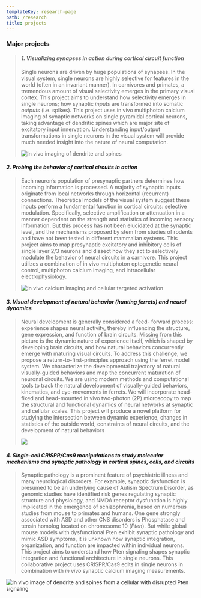 ```yaml
---
templateKey: research-page
path: /research
title: projects
---
```

<!--StartFragment-->

### Major projects

> #### ***1. Visualizing synapses in action during cortical circuit function***
>
> Single neurons are driven by huge populations of synapses. In the visual system, single neurons are highly selective for features in the world (often in an invariant manner). In carnivores and primates, a tremendous amount of visual selectivity emerges in the primary visual cortex. This project aims to understand how selectivity emerges in single neurons; how synaptic *inputs* are transformed into somatic *outputs* (i.e. spikes). This project uses in vivo multiphoton calcium imaging of synaptic networks on single pyramidal cortical neurons, taking advantage of dendritic spines which are major site of excitatory input innervation. Understanding input/output transformations in single neurons in the visual system will provide much needed insight into the nature of neural computation.
>
> ![In vivo imaging of dendrite and spines](/img/1.gif)

#### ***2. Probing the behavior of cortical circuits in action***

> Each neuron’s population of presynaptic partners determines how incoming information is processed. A majority of synaptic inputs originate from local networks through horizontal (recurrent) connections. Theoretical models of the visual system suggest these inputs perform a fundamental function in cortical circuits: selective modulation. Specifically, selective amplification or attenuation in a manner dependent on the strength and statistics of incoming sensory information. But this process has not been elucidated at the synaptic level, and the mechanisms proposed by stem from studies of rodents and have not been tested in different mammalian systems. This project aims to map presynaptic excitatory and inhibitory cells of single layer 2/3 neurons and dissect how they act to selectively modulate the behavior of neural circuits in a carnivore. This project utilizes a combination of in vivo multiphoton optogenetic neural control, multiphoton calcium imaging, and intracellular electrophysiology.
>
> ![In vivo calcium imaging and cellular targeted activation](/img/2.gif)

#### ***3﻿. Visual development of natural behavior (hunting ferrets) and neural dynamics***

> ﻿Neural development is generally considered a feed- forward process: experience shapes neural activity, thereby influencing the structure, gene expression, and function of brain circuits. Missing from this picture is the dynamic nature of experience itself, which is shaped by developing brain circuits, and how natural behaviors concurrently emerge with maturing visual circuits. To address this challenge, we propose a return-to-first-principles approach using the ferret model system. We characterize the developmental trajectory of natural visually-guided behaviors and map the concurrent maturation of neuronal circuits. We are using modern methods and computational tools to track the natural development of visually-guided behaviors, kinematics, and eye-movements in ferrets. We will incorporate head-fixed and head-mounted in vivo two-photon (2P) microscopy to map the structural and functional dynamics of neural networks at synaptic and cellular scales. This project will produce a novel platform for studying the intersection between dynamic experience, changes in statistics of the outside world, constraints of neural circuits, and the development of natural behaviors
>
> ![](/img/bs__grabstr_july.2023_v7d_reduced.png)

#### ***4. Single-cell CRISPR/Cas9 manipulations to study molecular mechanisms and synaptic pathology in cortical spines, cells, and circuits***

> Synaptic pathology is a prominent feature of psychiatric illness and many neurological disorders. For example, synaptic dysfunction is presumed to be an underlying cause of Autism Spectrum Disorder, as genomic studies have identified risk genes regulating synaptic structure and physiology, and NMDA receptor dysfunction is highly implicated in the emergence of schizophrenia, based on numerous studies from mouse to primates and humans. One gene strongly associated with ASD and other CNS disorders is Phosphatase and tensin homolog located on chromosome 10 (*Pten*). But while global mouse models with dysfunctional Pten exhibit synaptic pathology and mimic ASD symptoms, it is unknown how synaptic integration, organization, and function are impacted within individual neurons. This project aims to understand how Pten signaling shapes synaptic integration and functional architecture in single neurons. This collaborative project uses CRISPR/Cas9 edits in single neurons in combination with *in vivo* synaptic calcium imaging measurements.

![In vivo image of dendrite and spines from a cellular with disrupted Pten signaling](/img/3.png)